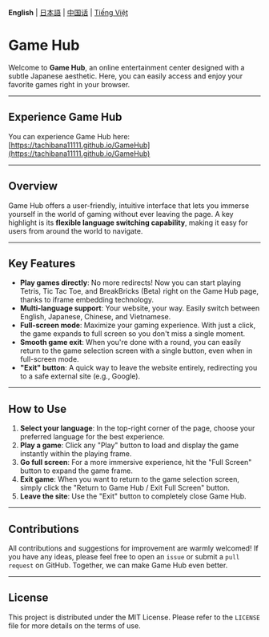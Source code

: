 **English** | [日本語](README.ja.md) | [中国话](README.cn.md) | [Tiếng Việt](README.md)

# Game Hub

Welcome to **Game Hub**, an online entertainment center designed with a subtle Japanese aesthetic. Here, you can easily access and enjoy your favorite games right in your browser.

---

## Experience Game Hub

You can experience Game Hub here: [https://tachibana11111.github.io/GameHub](https://tachibana11111.github.io/GameHub)

---

## Overview

Game Hub offers a user-friendly, intuitive interface that lets you immerse yourself in the world of gaming without ever leaving the page. A key highlight is its **flexible language switching capability**, making it easy for users from around the world to navigate.

---

## Key Features

* **Play games directly**: No more redirects! Now you can start playing Tetris, Tic Tac Toe, and BreakBricks (Beta) right on the Game Hub page, thanks to iframe embedding technology.
* **Multi-language support**: Your website, your way. Easily switch between English, Japanese, Chinese, and Vietnamese.
* **Full-screen mode**: Maximize your gaming experience. With just a click, the game expands to full screen so you don't miss a single moment.
* **Smooth game exit**: When you're done with a round, you can easily return to the game selection screen with a single button, even when in full-screen mode.
* **"Exit" button**: A quick way to leave the website entirely, redirecting you to a safe external site (e.g., Google).

---

## How to Use

1.  **Select your language**: In the top-right corner of the page, choose your preferred language for the best experience.
2.  **Play a game**: Click any "Play" button to load and display the game instantly within the playing frame.
3.  **Go full screen**: For a more immersive experience, hit the "Full Screen" button to expand the game frame.
4.  **Exit game**: When you want to return to the game selection screen, simply click the "Return to Game Hub / Exit Full Screen" button.
5.  **Leave the site**: Use the "Exit" button to completely close Game Hub.

---

## Contributions

All contributions and suggestions for improvement are warmly welcomed! If you have any ideas, please feel free to open an `issue` or submit a `pull request` on GitHub. Together, we can make Game Hub even better.

---

## License

This project is distributed under the MIT License. Please refer to the `LICENSE` file for more details on the terms of use.
